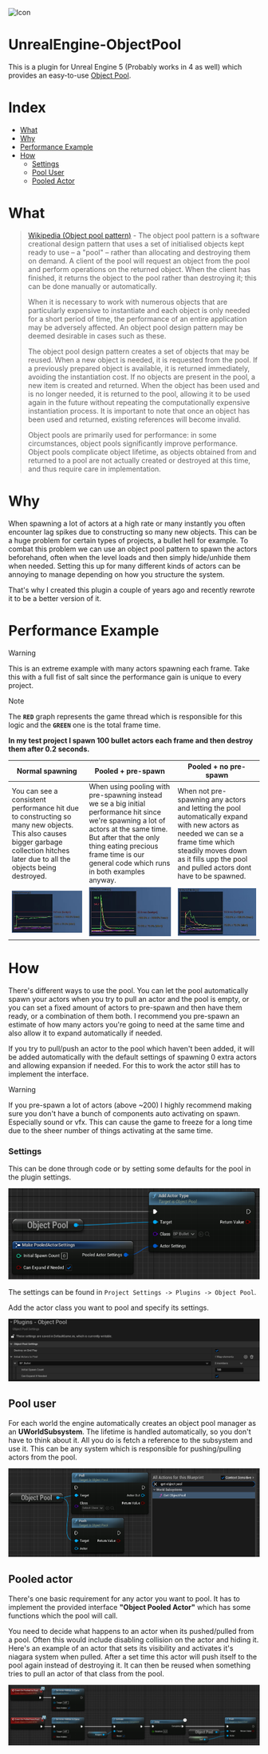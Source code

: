﻿![Icon](Resources/icon128.png)
 
# UnrealEngine-ObjectPool 

This is a plugin for Unreal Engine 5 (Probably works in 4 as well) which provides an easy-to-use [Object Pool](https://en.wikipedia.org/wiki/Object_pool_pattern).

# Index
- [What](#what)
- [Why](#why)
- [Performance Example](#performance-example)
- [How](#how)
    - [Settings](#settings)
    - [Pool User](#pool-user)
    - [Pooled Actor](#pooled-actor)


# What

>[Wikipedia (Object pool pattern)](https://en.wikipedia.org/wiki/Object_pool_pattern) - The object pool pattern is a software creational design pattern that uses a set of initialised objects kept ready to use – a "pool" – rather than allocating and destroying them on demand. A client of the pool will request an object from the pool and perform operations on the returned object. When the client has finished, it returns the object to the pool rather than destroying it; this can be done manually or automatically.
>
>When it is necessary to work with numerous objects that are particularly expensive to instantiate and each object is only needed for a short period of time, the performance of an entire application may be adversely affected. An object pool design pattern may be deemed desirable in cases such as these.
>
>The object pool design pattern creates a set of objects that may be reused. When a new object is needed, it is requested from the pool. If a previously prepared object is available, it is returned immediately, avoiding the instantiation cost. If no objects are present in the pool, a new item is created and returned. When the object has been used and is no longer needed, it is returned to the pool, allowing it to be used again in the future without repeating the computationally expensive instantiation process. It is important to note that once an object has been used and returned, existing references will become invalid.
>
>Object pools are primarily used for performance: in some circumstances, object pools significantly improve performance. Object pools complicate object lifetime, as objects obtained from and returned to a pool are not actually created or destroyed at this time, and thus require care in implementation.

# Why
When spawning a lot of actors at a high rate or many instantly you often encounter lag spikes due to constructing so many new objects. This can be a huge problem for certain types of projects, a bullet hell for example. To combat this problem we can use an object pool pattern to spawn the actors beforehand, often when the level loads and then simply hide/unhide them when needed. Setting this up for many different kinds of actors can be annoying to manage depending on how you structure the system. 

That's why I created this plugin a couple of years ago and recently rewrote it to be a better version of it.

# Performance Example
> [!WARNING]  
> This is an extreme example with many actors spawning each frame. Take this with a full fist of salt since the performance gain is unique to every project.

> [!NOTE]  
> The **`RED`** graph represents the game thread which is responsible for this logic and the **`GREEN`** one is the total frame time.

**In my test project I spawn 100 bullet actors each frame and then destroy them after 0.2 seconds.**

| **Normal spawning** | **Pooled + pre-spawn** | **Pooled + no pre-spawn** |
| --- | --- | --- |
| You can see a consistent performance hit due to constructing so many new objects. This also causes bigger garbage collection hitches later due to all the objects being destroyed. |   When using pooling with pre-spawning instead we se a big initial performance hit since we're spawning a lot of actors at the same time. But after that the only thing eating precious frame time is our general code which runs in both examples anyway.    |   When not pre-spawning any actors and letting the pool automatically expand with new actors as needed we can se a frame time which steadily moves down as it fills upp the pool and pulled actors dont have to be spawned.|
|![Normal spawning performance](Images/unpooled_graph.jpg)|![Pooled spawning no pre spawning performance](Images/pooled_graph.jpg)|![Pooled spawning no pre spawning performance](Images/pooled_expanding_graph.jpg)|

# How
There's different ways to use the pool. You can let the pool automatically spawn your actors when you try to pull an actor and the pool is empty, or you can set a fixed amount of actors to pre-spawn and then have them ready, or a combination of them both. I recommend you pre-spawn an estimate of how many actors you're going to need at the same time and also allow it to expand automatically if needed. 

If you try to pull/push an actor to the pool which haven't been added, it will be added automatically with the default settings of spawning 0 extra actors and allowing expansion if needed. For this to work the actor still has to implement the interface.

> [!WARNING]  
> If you pre-spawn a lot of actors (above ~200) I highly recommend making sure you don't have a bunch of components auto activating on spawn. Especially sound or vfx. This can cause the game to freeze for a long time due to the sheer number of things activating at the same time.

### Settings
This can be done through code or by setting some defaults for the pool in the plugin settings.

![Add actor to pool through code](Images/pool-add-actor.png)

The settings can be found in `Project Settings -> Plugins -> Object Pool`.

Add the actor class you want to pool and specify its settings.

![Plugin settings](Images/project-settings-settings.png)

## Pool user
For each world the engine automatically creates an object pool manager as an **UWorldSubsystem**. The lifetime is handled automatically, so you don't have to think about it. All you do is fetch a reference to the subsystem and use it. This can be any system which is responsible for pushing/pulling actors from the pool.

![Get subsystem node](Images/subsystem-node.png)

## Pooled actor
There's one basic requirement for any actor you want to pool. It has to implement the provided interface **"Object Pooled Actor"** which has some functions which the pool will call.

You need to decide what happens to an actor when its pushed/pulled from a pool. Often this would include disabling collision on the actor and hiding it. Here's an example of an actor that sets its visibility and activates it's niagara system when pulled. After a set time this actor will push itself to the pool again instead of destroying it. It can then be reused when something tries to pull an actor of that class from the pool.

![Pooled actor example](Images/pooled-actor-example.png)
